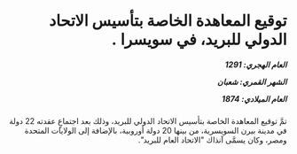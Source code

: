 <h1 dir="rtl">توقيع المعاهدة الخاصة بتأسيس الاتحاد الدولي للبريد، في سويسرا .</h1>

<h5 dir="rtl">العام الهجري:  1291

الشهر القمري: شعبان

العام الميلادي: 1874</h5>

<p dir="rtl">تمَّ توقيع المعاهدة الخاصة بتأسيس الاتحاد الدولي للبريد، وذلك بعد اجتماعٍ عقدته 22 دولة في مدينة بيرن السويسرية، من بينها 20 دولة أوروبية، بالإضافة إلى الولايات المتحدة ومصر، وكان يسمَّى آنذاك "الاتحاد العام للبريد".</p></br>
